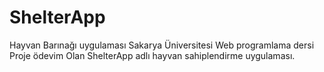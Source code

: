 # ShelterApp
Hayvan Barınağı uygulaması
Sakarya Üniversitesi Web programlama dersi Proje ödevim Olan ShelterApp adlı hayvan sahiplendirme uygulaması. 
